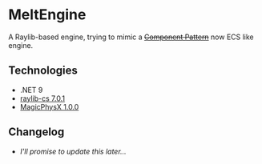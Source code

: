 # MeltEngine
A Raylib-based engine, trying to mimic a ~~[Component Pattern](https://medium.com/@simon.nordon/unity-architecture-gameobject-component-pattern-34a76a9eacfb)~~ now ECS like engine.

## Technologies
- .NET 9
- [raylib-cs 7.0.1](https://github.com/raylib-cs/raylib-cs)
- [MagicPhysX 1.0.0](https://github.com/Cysharp/MagicPhysX)

## Changelog
- _I'll promise to update this later..._